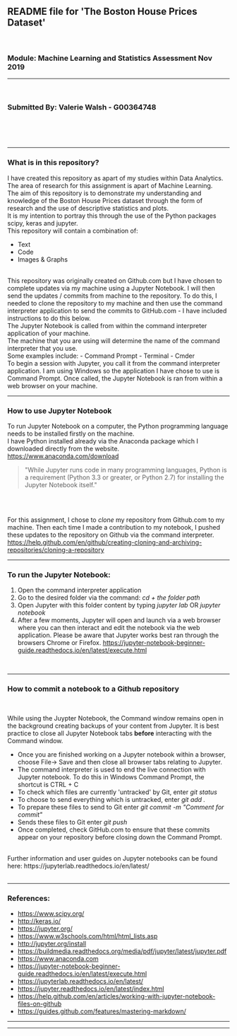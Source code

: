 ## README file for 'The Boston House Prices Dataset'
<br>

### Module: Machine Learning and Statistics Assessment Nov 2019

***

<br>

### Submitted By: Valerie Walsh - G00364748
<br><br><br>

***

### What is in this repository?
I have created this repository as apart of my studies within Data Analytics. The area of research for this assignment is apart of Machine Learning.
<br>
The aim of this repository is to demonstrate my understanding and knowledge of the Boston House Prices dataset through the form of research and the use of descriptive statistics and plots. <br>
It is my intention to portray this through the use of the Python packages scipy, keras and jupyter.
<br>
This repository will contain a combination of: </br>
- Text
- Code
- Images & Graphs
<br>
This repository was originally created on Github.com but I have chosen to complete updates via my machine using a Jupyter Notebook. I will then send the updates / commits from machine to the repository. To do this, I needed to clone the repository to my machine and then use the command interpreter application to send the commits to GitHub.com - I have included instructions to do this below.
<br>
The Jupyter Notebook is called from within the command interpreter application of your machine. <br>
The machine that you are using will determine the name of the command interpreter that you use. <br>
Some examples include: 
- Command Prompt
- Terminal
- Cmder
<br>
To begin a session with Jupyter, you call it from the command interpreter application. I am using Windows so the application I have chose to use is Command Prompt. Once called, the Jupyter Notebook is ran from within a web browser on your machine. <br>

***

### How to use Jupyter Notebook
To run Jupyter Notebook on a computer, the Python programming language needs to be installed firstly on the machine. <br>
I have Python installed already via the Anaconda package which I downloaded directly from the website.
https://www.anaconda.com/download
<br>
> "While Jupyter runs code in many programming languages, Python is a requirement (Python 3.3 or greater, or Python 2.7) for installing the Jupyter Notebook itself."

<br><br>

For this assignment, I chose to _clone_ my repository from Github.com to my machine. Then each time I made a contribution to my notebook, I pushed these updates to the repository on Github via the command interpreter. https://help.github.com/en/github/creating-cloning-and-archiving-repositories/cloning-a-repository 
<br>

***

### To run the Jupyter Notebook:

1. Open the command interpreter application
2. Go to the desired folder via the command: _cd + the folder path_
3. Open Jupyter with this folder content by typing _jupyter lab_ OR _jupyter notebook_
4. After a few moments, Jupyter will open and launch via a web browser where you can then interact and edit the notebook via the web application. Please be aware that Jupyter works best ran through the browsers Chrome or Firefox. 
https://jupyter-notebook-beginner-guide.readthedocs.io/en/latest/execute.html
<br>

***

### How to commit a notebook to a Github repository

<br>

While using the Juypter Notebook, the Command window remains open in the background creating backups of your content from Jupyter. It is best practice to close all Jupyter Notebook tabs __before__ interacting with the Command window. <br>

- Once you are finished working on a Jupyter notebook within a browser, choose File-> Save and then close all browser tabs relating to Jupyter.
- The command interpreter is used to end the live connection with Jupyter notebook. To do this in Windows Command Prompt, the shortcut is CTRL + C
- To check which files are currently 'untracked' by Git, enter _git status_
- To choose to send everything which is untracked, enter _git add ._
- To prepare these files to send to Git enter _git commit -m "Comment for commit"_
- Sends these files to Git enter _git push_ 
- Once completed, check GitHub.com to ensure that these commits appear on your repository before closing down the Command Prompt.
<br>
Further information and user guides on Jupyter notebooks can be found here: https://jupyterlab.readthedocs.io/en/latest/
<br>
<br>

***

### References:

- https://www.scipy.org/
- http://keras.io/
- https://jupyter.org/
- https://www.w3schools.com/html/html_lists.asp
- http://jupyter.org/install
- https://buildmedia.readthedocs.org/media/pdf/jupyter/latest/jupyter.pdf
- https://www.anaconda.com
- https://jupyter-notebook-beginner-guide.readthedocs.io/en/latest/execute.html
- https://jupyterlab.readthedocs.io/en/latest/
- https://jupyter.readthedocs.io/en/latest/index.html 
- https://help.github.com/en/articles/working-with-jupyter-notebook-files-on-github
- https://guides.github.com/features/mastering-markdown/

***
***